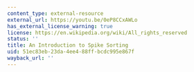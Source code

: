 ```yaml
---
content_type: external-resource
external_url: https://youtu.be/0eP8CCxAWLo
has_external_license_warning: true
license: https://en.wikipedia.org/wiki/All_rights_reserved
status: ''
title: An Introduction to Spike Sorting
uid: 51ec83eb-23da-4ee4-88ff-bcdc995e867f
wayback_url: ''
---
```

